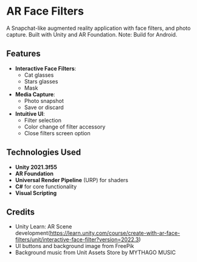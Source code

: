 # AR Face Filters

A Snapchat-like augmented reality application with face filters, and photo capture. Built with Unity and AR Foundation.
Note: Build for Android.

## Features 
- **Interactive Face Filters**:
  - Cat glasses
  - Stars glasses
  - Mask
- **Media Capture**:
  - Photo snapshot
  - Save or discard
- **Intuitive UI**:
  - Filter selection
  - Color change of filter accessory
  - Close filters screen option

## Technologies Used
- **Unity 2021.3f55**
- **AR Foundation**
- **Universal Render Pipeline** (URP) for shaders
- **C#** for core functionality
- **Visual Scripting**

## Credits
- Unity Learn: AR Scene development(https://learn.unity.com/course/create-with-ar-face-filters/unit/interactive-face-filter?version=2022.3)
- UI buttons and background image from FreePik
- Background music from Unit Assets Store by MYTHAGO MUSIC

